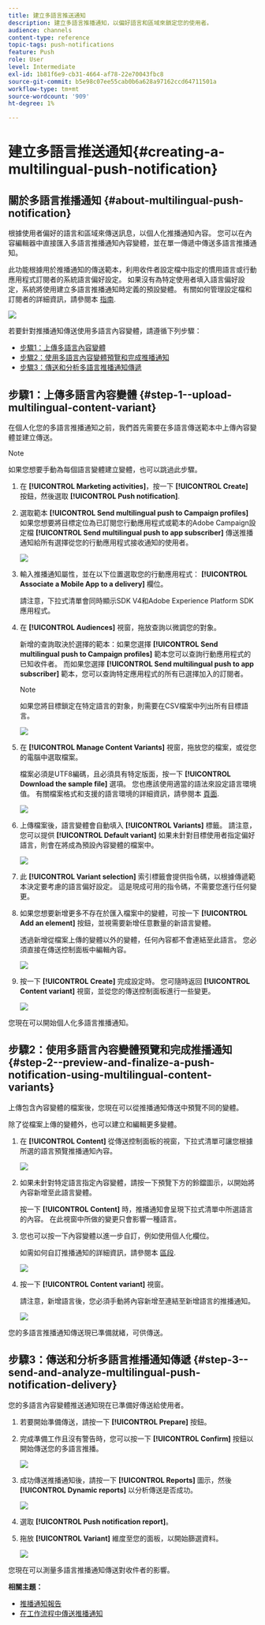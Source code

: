 ```yaml
---
title: 建立多語言推送通知
description: 建立多語言推播通知，以偏好語言和區域來鎖定您的使用者。
audience: channels
content-type: reference
topic-tags: push-notifications
feature: Push
role: User
level: Intermediate
exl-id: 1b81f6e9-cb31-4664-af78-22e70043fbc8
source-git-commit: b5e98c07ee55cab0b6a628a97162ccd64711501a
workflow-type: tm+mt
source-wordcount: '909'
ht-degree: 1%

---
```


# 建立多語言推送通知{#creating-a-multilingual-push-notification}

## 關於多語言推播通知 {#about-multilingual-push-notification}

根據使用者偏好的語言和區域來傳送訊息，以個人化推播通知內容。 您可以在內容編輯器中直接匯入多語言推播通知內容變體，並在單一傳遞中傳送多語言推播通知。

此功能根據用於推播通知的傳送範本，利用收件者設定檔中指定的慣用語言或行動應用程式訂閱者的系統語言偏好設定。 如果沒有為特定使用者填入語言偏好設定，系統將使用建立多語言推播通知時定義的預設變體。 有關如何管理設定檔和訂閱者的詳細資訊，請參閱本 [指南](../../audiences/using/get-started-profiles-and-audiences.md).

![](assets/multivariant_push_1.png)

若要針對推播通知傳送使用多語言內容變體，請遵循下列步驟：

* [步驟1：上傳多語言內容變體](#step-1--upload-multilingual-content-variant)
* [步驟2：使用多語言內容變體預覽和完成推播通知](#step-2--preview-and-finalize-a-push-notification-using-multilingual-content-variants)
* [步驟3：傳送和分析多語言推播通知傳遞](#step-3--send-and-analyze-multilingual-push-notification-delivery)

## 步驟1：上傳多語言內容變體 {#step-1--upload-multilingual-content-variant}

在個人化您的多語言推播通知之前，我們首先需要在多語言傳送範本中上傳內容變體並建立傳送。

>[!NOTE]
>
>如果您想要手動為每個語言變體建立變體，也可以跳過此步驟。

1. 在 **[!UICONTROL Marketing activities]**，按一下 **[!UICONTROL Create]** 按鈕，然後選取 **[!UICONTROL Push notification]**.
1. 選取範本 **[!UICONTROL Send multilingual push to Campaign profiles]** 如果您想要將目標定位為已訂閱您行動應用程式或範本的Adobe Campaign設定檔 **[!UICONTROL Send multilingual push to app subscriber]** 傳送推播通知給所有選擇從您的行動應用程式接收通知的使用者。

   ![](assets/multivariant_push_2.png)

1. 輸入推播通知屬性，並在以下位置選取您的行動應用程式： **[!UICONTROL Associate a Mobile App to a delivery]** 欄位。

   請注意，下拉式清單會同時顯示SDK V4和Adobe Experience Platform SDK應用程式。

1. 在 **[!UICONTROL Audiences]** 視窗，拖放查詢以微調您的對象。

   新增的查詢取決於選擇的範本：如果您選擇 **[!UICONTROL Send multilingual push to Campaign profiles]** 範本您可以查詢行動應用程式的已知收件者。 而如果您選擇 **[!UICONTROL Send multilingual push to app subscriber]** 範本，您可以查詢特定應用程式的所有已選擇加入的訂閱者。
   >[!NOTE]
   >
   >如果您將目標鎖定在特定語言的對象，則需要在CSV檔案中列出所有目標語言。

   ![](assets/push_notif_audience.png)

1. 在 **[!UICONTROL Manage Content Variants]** 視窗，拖放您的檔案，或從您的電腦中選取檔案。

   檔案必須是UTF8編碼，且必須具有特定版面，按一下 **[!UICONTROL Download the sample file]** 選項。 您也應該使用適當的語法來設定語言環境值。 有關檔案格式和支援的語言環境的詳細資訊，請參閱本 [頁面](../../channels/using/generating-csv-multilingual-push.md).

   ![](assets/multivariant_push_4.png)

1. 上傳檔案後，語言變體會自動填入 **[!UICONTROL Variants]** 標籤。 請注意，您可以提供 **[!UICONTROL Default variant]** 如果未針對目標使用者指定偏好語言，則會在將成為預設內容變體的檔案中。

   ![](assets/multivariant_push_5.png)

1. 此 **[!UICONTROL Variant selection]** 索引標籤會提供指令碼，以根據傳遞範本決定要考慮的語言偏好設定。 這是現成可用的指令碼，不需要您進行任何變更。
1. 如果您想要新增更多不存在於匯入檔案中的變體，可按一下 **[!UICONTROL Add an element]** 按鈕，並視需要新增任意數量的新語言變體。

   透過新增從檔案上傳的變體以外的變體，任何內容都不會連結至此語言。 您必須直接在傳送控制面板中編輯內容。

   ![](assets/multivariant_push_6.png)

1. 按一下 **[!UICONTROL Create]** 完成設定時。 您可隨時返回 **[!UICONTROL Content variant]** 視窗，並從您的傳送控制面板進行一些變更。

   ![](assets/multivariant_push_8.png)

您現在可以開始個人化多語言推播通知。

## 步驟2：使用多語言內容變體預覽和完成推播通知 {#step-2--preview-and-finalize-a-push-notification-using-multilingual-content-variants}

上傳包含內容變體的檔案後，您現在可以從推播通知傳送中預覽不同的變體。

除了從檔案上傳的變體外，也可以建立和編輯更多變體。

1. 在 **[!UICONTROL Content]** 從傳送控制面板的視窗，下拉式清單可讓您根據所選的語言預覽推播通知內容。

   ![](assets/multivariant_push_7.png)

1. 如果未針對特定語言指定內容變體，請按一下預覽下方的鈴鐺圖示，以開始將內容新增至此語言變體。

   按一下 **[!UICONTROL Content]** 時，推播通知會呈現下拉式清單中所選語言的內容。 在此視窗中所做的變更只會影響一種語言。

1. 您也可以按一下內容變體以進一步自訂，例如使用個人化欄位。

   如需如何自訂推播通知的詳細資訊，請參閱本 [區段](../../channels/using/customizing-a-push-notification.md).

   ![](assets/multivariant_push_9.png)

1. 按一下 **[!UICONTROL Content variant]** 視窗。

   請注意，新增語言後，您必須手動將內容新增至連結至新增語言的推播通知。

   ![](assets/multivariant_push_10.png)

您的多語言推播通知傳送現已準備就緒，可供傳送。

## 步驟3：傳送和分析多語言推播通知傳遞 {#step-3--send-and-analyze-multilingual-push-notification-delivery}

您的多語言內容變體推送通知現在已準備好傳送給使用者。

1. 若要開始準備傳送，請按一下 **[!UICONTROL Prepare]** 按鈕。
1. 完成準備工作且沒有警告時，您可以按一下 **[!UICONTROL Confirm]** 按鈕以開始傳送您的多語言推播。

   ![](assets/multivariant_push_12.png)

1. 成功傳送推播通知後，請按一下 **[!UICONTROL Reports]** 圖示，然後 **[!UICONTROL Dynamic reports]** 以分析傳送是否成功。

   ![](assets/multivariant_push_13.png)

1. 選取 **[!UICONTROL Push notification report]**。
1. 拖放 **[!UICONTROL Variant]** 維度至您的面板，以開始篩選資料。

   ![](assets/multivariant_push_11.png)

您現在可以測量多語言推播通知傳送對收件者的影響。

**相關主題：**

* [推播通知報告](../../reporting/using/push-notification-report.md)
* [在工作流程中傳送推播通知](../../automating/using/push-notification-delivery.md)
